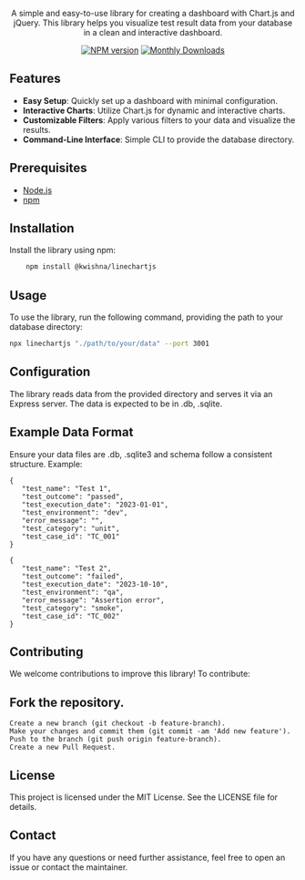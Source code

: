<p align="center">
   A simple and easy-to-use library for creating a dashboard with Chart.js and jQuery. This library helps you visualize test result data from your database in a clean and interactive dashboard.
</p>

<div align="center">

[![NPM version](https://badge.fury.io/js/@kwishna%2Flinechartjs.svg)](https://www.npmjs.com/package/@kwishna/linechartjs)
[![Monthly Downloads](https://img.shields.io/npm/dw/%40kwishna%2Flinechartjs)](https://www.npmjs.com/package/@kwishna/linechartjs)

</div>

## Features

- **Easy Setup**: Quickly set up a dashboard with minimal configuration.
- **Interactive Charts**: Utilize Chart.js for dynamic and interactive charts.
- **Customizable Filters**: Apply various filters to your data and visualize the results.
- **Command-Line Interface**: Simple CLI to provide the database directory.

## Prerequisites

- [Node.js](https://nodejs.org/)
- [npm](https://www.npmjs.com/get-npm)

## Installation

Install the library using npm:

```sh
    npm install @kwishna/linechartjs
```

## Usage
To use the library, run the following command, providing the path to your database directory:

```sh
npx linechartjs "./path/to/your/data" --port 3001
```

## Configuration
The library reads data from the provided directory and serves it via an Express server. The data is expected to be in .db, .sqlite.

## Example Data Format
Ensure your data files are .db, .sqlite3 and schema follow a consistent structure. Example:
```
{
   "test_name": "Test 1",
   "test_outcome": "passed",
   "test_execution_date": "2023-01-01",
   "test_environment": "dev",
   "error_message": "",
   "test_category": "unit",
   "test_case_id": "TC_001"
}

{
   "test_name": "Test 2",
   "test_outcome": "failed",
   "test_execution_date": "2023-10-10",
   "test_environment": "qa",
   "error_message": "Assertion error",
   "test_category": "smoke",
   "test_case_id": "TC_002"
}
```

## Contributing
We welcome contributions to improve this library! To contribute:

## Fork the repository.
    Create a new branch (git checkout -b feature-branch).
    Make your changes and commit them (git commit -am 'Add new feature').
    Push to the branch (git push origin feature-branch).
    Create a new Pull Request.

## License
This project is licensed under the MIT License. See the LICENSE file for details.

## Contact
If you have any questions or need further assistance, feel free to open an issue or contact the maintainer.
